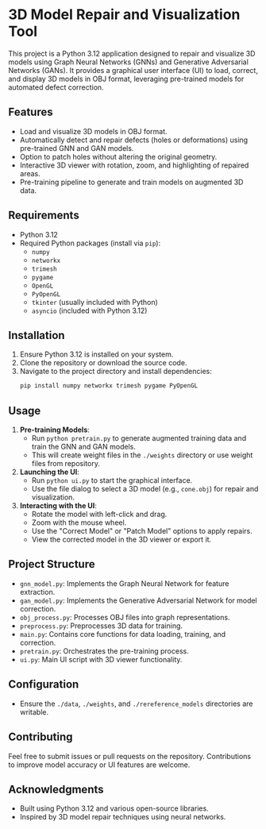 # 3D Model Repair and Visualization Tool

This project is a Python 3.12 application designed to repair and visualize 3D models using Graph Neural Networks (GNNs) and Generative Adversarial Networks (GANs). It provides a graphical user interface (UI) to load, correct, and display 3D models in OBJ format, leveraging pre-trained models for automated defect correction.

## Features
- Load and visualize 3D models in OBJ format.
- Automatically detect and repair defects (holes or deformations) using pre-trained GNN and GAN models.
- Option to patch holes without altering the original geometry.
- Interactive 3D viewer with rotation, zoom, and highlighting of repaired areas.
- Pre-training pipeline to generate and train models on augmented 3D data.

## Requirements
- Python 3.12
- Required Python packages (install via `pip`):
  - `numpy`
  - `networkx`
  - `trimesh`
  - `pygame`
  - `OpenGL`
  - `PyOpenGL`
  - `tkinter` (usually included with Python)
  - `asyncio` (included with Python 3.12)

## Installation
1. Ensure Python 3.12 is installed on your system.
2. Clone the repository or download the source code.
3. Navigate to the project directory and install dependencies:
   ```bash
   pip install numpy networkx trimesh pygame PyOpenGL
   ```

## Usage
1. **Pre-training Models**:
   - Run `python pretrain.py` to generate augmented training data and train the GNN and GAN models.
   - This will create weight files in the `./weights` directory or use weight files from repository.
2. **Launching the UI**:
   - Run `python ui.py` to start the graphical interface.
   - Use the file dialog to select a 3D model (e.g., `cone.obj`) for repair and visualization.
3. **Interacting with the UI**:
   - Rotate the model with left-click and drag.
   - Zoom with the mouse wheel.
   - Use the "Correct Model" or "Patch Model" options to apply repairs.
   - View the corrected model in the 3D viewer or export it.

## Project Structure
- `gnn_model.py`: Implements the Graph Neural Network for feature extraction.
- `gan_model.py`: Implements the Generative Adversarial Network for model correction.
- `obj_process.py`: Processes OBJ files into graph representations.
- `preprocess.py`: Preprocesses 3D data for training.
- `main.py`: Contains core functions for data loading, training, and correction.
- `pretrain.py`: Orchestrates the pre-training process.
- `ui.py`: Main UI script with 3D viewer functionality.

## Configuration
- Ensure the `./data`, `./weights`, and `./rereference_models` directories are writable.

## Contributing
Feel free to submit issues or pull requests on the repository. Contributions to improve model accuracy or UI features are welcome.

## Acknowledgments
- Built using Python 3.12 and various open-source libraries.
- Inspired by 3D model repair techniques using neural networks.
